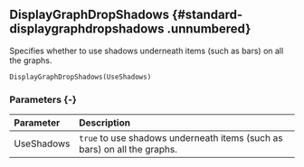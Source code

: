 ## DisplayGraphDropShadows {#standard-displaygraphdropshadows .unnumbered}

Specifies whether to use shadows underneath items (such as bars) on all the graphs.

```{sql}
DisplayGraphDropShadows(UseShadows)
```

### Parameters {-}

Parameter | Description
| :-- | :-- |
UseShadows | `true` to use shadows underneath items (such as bars) on all the graphs.
